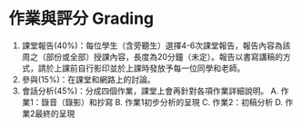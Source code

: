 # 作業與評分 Grading

1. 課堂報告(40%)：每位學生（含旁聽生）選擇4-6次課堂報告，報告內容為該周之（部份或全部）授課內容，長度為20分鐘（未定）。報告以書寫講稿的方式，請於上課前自行影印並於上課時發放予每一位同學和老師。
2. 參與(15%)：在課堂和網路上的討論。
3. 會話分析(45%)：分成四個作業，課堂上會再針對各項作業詳細說明。
  A. 作業1：錄音（錄影）和抄寫
  B. 作業1初步分析的呈現
  C. 作業2：初稿分析
  D. 作業2最終的呈現
    
